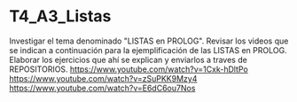 # T4_A3_Listas
 Investigar el tema denominado "LISTAS en PROLOG".  Revisar los videos que se indican a continuación para la ejemplificación de las LISTAS en PROLOG. Elaborar los ejercicios que ahí se explican y enviarlos a traves de REPOSITORIOS.   https://www.youtube.com/watch?v=1Cxk-hDltPo  https://www.youtube.com/watch?v=zSuPKK9Mzy4  https://www.youtube.com/watch?v=E6dC6ou7Nos
